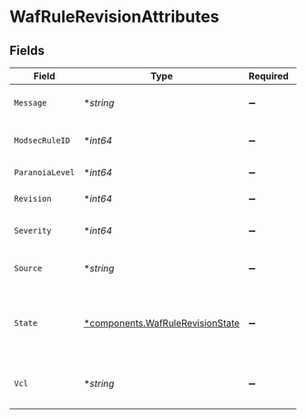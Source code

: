 # WafRuleRevisionAttributes


## Fields

| Field                                                                               | Type                                                                                | Required                                                                            | Description                                                                         | Example                                                                             |
| ----------------------------------------------------------------------------------- | ----------------------------------------------------------------------------------- | ----------------------------------------------------------------------------------- | ----------------------------------------------------------------------------------- | ----------------------------------------------------------------------------------- |
| `Message`                                                                           | **string*                                                                           | :heavy_minus_sign:                                                                  | Message metadata for the rule.                                                      |                                                                                     |
| `ModsecRuleID`                                                                      | **int64*                                                                            | :heavy_minus_sign:                                                                  | Corresponding ModSecurity rule ID.                                                  |                                                                                     |
| `ParanoiaLevel`                                                                     | **int64*                                                                            | :heavy_minus_sign:                                                                  | Paranoia level for the rule.                                                        |                                                                                     |
| `Revision`                                                                          | **int64*                                                                            | :heavy_minus_sign:                                                                  | Revision number.                                                                    | 2                                                                                   |
| `Severity`                                                                          | **int64*                                                                            | :heavy_minus_sign:                                                                  | Severity metadata for the rule.                                                     |                                                                                     |
| `Source`                                                                            | **string*                                                                           | :heavy_minus_sign:                                                                  | The ModSecurity rule logic.                                                         |                                                                                     |
| `State`                                                                             | [*components.WafRuleRevisionState](../../models/components/wafrulerevisionstate.md) | :heavy_minus_sign:                                                                  | The state, indicating if the revision is the most recent version of the rule.       |                                                                                     |
| `Vcl`                                                                               | **string*                                                                           | :heavy_minus_sign:                                                                  | The VCL representation of the rule logic.                                           |                                                                                     |